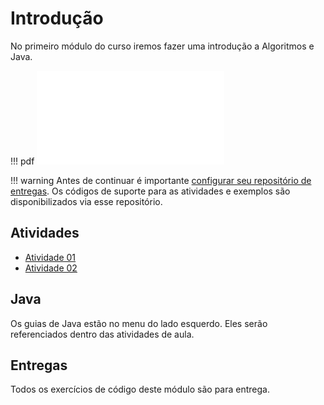 # Introdução

No primeiro módulo do curso iremos fazer uma introdução a Algoritmos e Java.

!!! pdf
    ![](slides.pdf)

!!! warning
    Antes de continuar é importante [configurar seu repositório de entregas](entregas.md). Os códigos de suporte para as atividades e exemplos são disponibilizados via esse repositório.

## Atividades

- [Atividade 01](pseudo-codigo-e-java.md)
- [Atividade 02](algoritmos-com-arrays-e-strings.md)

## Java

Os guias de Java estão no menu do lado esquerdo. Eles serão referenciados dentro das atividades de aula. 

## Entregas

Todos os exercícios de código deste módulo são para entrega.
